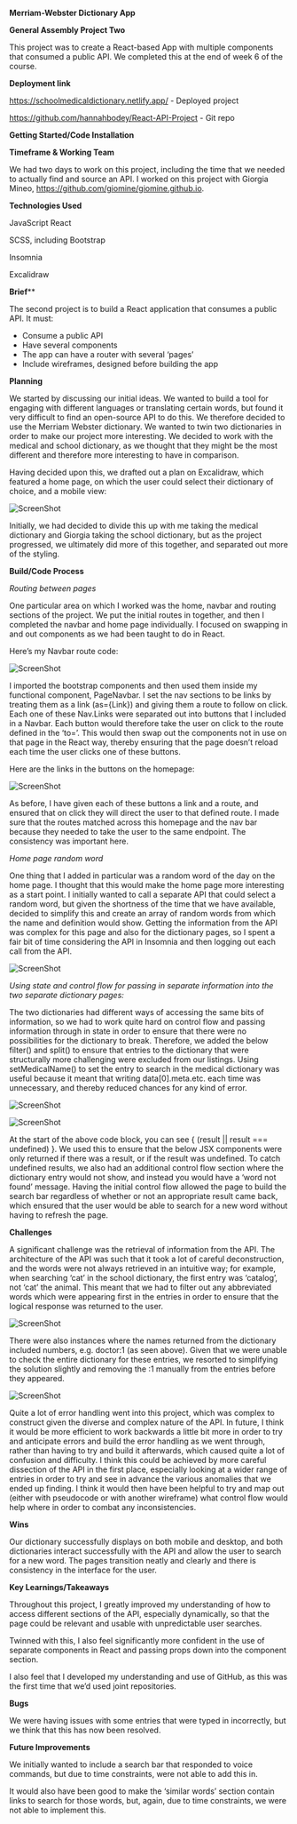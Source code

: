 **Merriam-Webster Dictionary App**

**General Assembly Project Two**

This project was to create a React-based App with multiple components that consumed a public API. We completed this at the end of week 6 of the course.

**Deployment link**

<https://schoolmedicaldictionary.netlify.app/> - Deployed project

<https://github.com/hannahbodey/React-API-Project> - Git repo

**Getting Started/Code Installation**

**Timeframe & Working Team**

We had two days to work on this project, including the time that we needed to actually find and source an API. I worked on this project with Giorgia Mineo, <https://github.com/giomine/giomine.github.io>. 

**Technologies Used**

JavaScript React

SCSS, including Bootstrap

Insomnia

Excalidraw

**Brief***​*

The second project is to build a React application that consumes a public API. It must:

- Consume a public API
- Have several components
- The app can have a router with several ‘pages’
- Include wireframes, designed before building the app

**Planning**

We started by discussing our initial ideas. We wanted to build a tool for engaging with different languages or translating certain words, but found it very difficult to find an open-source API to do this. We therefore decided to use the Merriam Webster dictionary. We wanted to twin two dictionaries in order to make our project more interesting. We decided to work with the medical and school dictionary, as we thought that they might be the most different and therefore more interesting to have in comparison.

Having decided upon this, we drafted out a plan on Excalidraw, which featured a home page, on which the user could select their dictionary of choice, and a mobile view:

![ScreenShot](read-me-screenshots/project-2-wireframe.png)

Initially, we had decided to divide this up with me taking the medical dictionary and Giorgia taking the school dictionary, but as the project progressed, we ultimately did more of this together, and separated out more of the styling. 

**Build/Code Process**

*Routing between pages*

One particular area on which I worked was the home, navbar and routing sections of the project. We put the initial routes in together, and then I completed the navbar and home page individually. I focused on swapping in and out components as we had been taught to do in React. 

Here’s my Navbar route code:

![ScreenShot](read-me-screenshots/project-2-build-1.png)

I imported the bootstrap components and then used them inside my functional component, PageNavbar. I set the nav sections to be links by treating them as a link (as={Link}) and giving them a route to follow on click. Each one of these Nav.Links were separated out into buttons that I included in a Navbar. Each button would therefore take the user on click to the route defined in the ‘to=’. This would then swap out the components not in use on that page in the React way, thereby ensuring that the page doesn’t reload each time the user clicks one of these buttons. 

Here are the links in the buttons on the homepage:

![ScreenShot](read-me-screenshots/project-2-build-2.png)

As before, I have given each of these buttons a link and a route, and ensured that on click they will direct the user to that defined route. I made sure that the routes matched across this homepage and the nav bar because they needed to take the user to the same endpoint. The consistency was important here. 

*Home page random word*

One thing that I added in particular was a random word of the day on the home page. I thought that this would make the home page more interesting as a start point. I initially wanted to call a separate API that could select a random word, but given the shortness of the time that we have available, decided to simplify this and create an array of random words from which the name and definition would show. Getting the information from the API was complex for this page and also for the dictionary pages, so I spent a fair bit of time considering the API in Insomnia and then logging out each call from the API. 

![ScreenShot](read-me-screenshots/project-2-build-3.png)

*Using state and control flow for passing in separate information into the two separate dictionary pages:*

The two dictionaries had different ways of accessing the same bits of information, so we had to work quite hard on control flow and passing information through in state in order to ensure that there were no possibilities for the dictionary to break. Therefore, we added the below filter() and split() to ensure that entries to the dictionary that were structurally more challenging were excluded from our listings. Using setMedicalName() to set the entry to search in the medical dictionary was useful because it meant that writing data[0].meta.etc. each time was unnecessary, and thereby reduced chances for any kind of error. 

![ScreenShot](read-me-screenshots/project-2-build-4.png)

![ScreenShot](read-me-screenshots/project-2-build-5.png)


At the start of the above code block, you can see { (result || result === undefined) }. We used this to ensure that the below JSX components were only returned if there was a result, or if the result was undefined. To catch undefined results, we also had an additional control flow section where the dictionary entry would not show, and instead you would have a ‘word not found’ message. Having the initial control flow allowed the page to build the search bar regardless of whether or not an appropriate result came back, which ensured that the user would be able to search for a new word without having to refresh the page. 

**Challenges**

A significant challenge was the retrieval of information from the API. The architecture of the API was such that it took a lot of careful deconstruction, and the words were not always retrieved in an intuitive way; for example, when searching ‘cat’ in the school dictionary, the first entry was ‘catalog’, not ‘cat’ the animal. This meant that we had to filter out any abbreviated words which were appearing first in the entries in order to ensure that the logical response was returned to the user. 

![ScreenShot](read-me-screenshots/project-2-challenges-1.png)


There were also instances where the names returned from the dictionary included numbers, e.g. doctor:1 (as seen above). Given that we were unable to check the entire dictionary for these entries, we resorted to simplifying the solution slightly and removing the :1 manually from the entries before they appeared.

![ScreenShot](read-me-screenshots/project-2-challenges-2.png)

Quite a lot of error handling went into this project, which was complex to construct given the diverse and complex nature of the API. In future, I think it would be more efficient to work backwards a little bit more in order to try and anticipate errors and build the error handling as we went through, rather than having to try and build it afterwards, which caused quite a lot of confusion and difficulty. I think this could be achieved by more careful dissection of the API in the first place, especially looking at a wider range of entries in order to try and see in advance the various anomalies that we ended up finding. I think it would then have been helpful to try and map out (either with pseudocode or with another wireframe) what control flow would help where in order to combat any inconsistencies. 

**Wins**

Our dictionary successfully displays on both mobile and desktop, and both dictionaries interact successfully with the API and allow the user to search for a new word. The pages transition neatly and clearly and there is consistency in the interface for the user.

**Key Learnings/Takeaways**

Throughout this project, I greatly improved my understanding of how to access different sections of the API, especially dynamically, so that the page could be relevant and usable with unpredictable user searches. 

Twinned with this, I also feel significantly more confident in the use of separate components in React and passing props down into the component section.

I also feel that I developed my understanding and use of GitHub, as this was the first time that we’d used joint repositories. 

**Bugs**

We were having issues with some entries that were typed in incorrectly, but we think that this has now been resolved. 

**Future Improvements**

We initially wanted to include a search bar that responded to voice commands, but due to time constraints, were not able to add this in. 

It would also have been good to make the ‘similar words’ section contain links to search for those words, but, again, due to time constraints, we were not able to implement this. 
